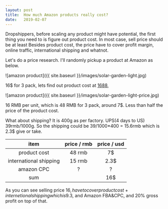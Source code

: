 ```yaml
---
layout: post
title:  How much Amazon products really cost?
date:   2019-02-07
---
```


Dropshippers, before scaling any product might have potential, the first thing you need to
is figure out product cost. In most case, sell price should be at least
Besides product cost, the price have to cover profit margin, online traffic, international shipping and whatnot.  

Let's do a price research. I'll randomly pickup a product at Amazon as below.

![amazon product]({{ site.baseurl }}/images/solar-garden-light.jpg)  

16$ for 3 pack, lets find out product cost at [1688](https://1688.com),

![amazon product]({{ site.baseurl }}/images/solar-garden-light-price.jpg)

16 RMB per unit, which is 48 RMB for 3 pack, around 7$. Less than half the price of the product cost.  

What about shipping? It is 400g as per factory. UPS(4 days to US) 39rmb/1000g. So the shipping could be 39/1000*400 = 15.6rmb which is 2.3$ give or take.  

|          item          | price / rmb | price / usd |
| :--------------------: | :---------: | :---------: |
|      product cost      |   48 rmb    |     7$      |
| international shipping |   15 rmb    |    2.3$     |
|       amazon CPC       |       ?     |     ?      |
|          sum           |             |    16$    |  

As you can see selling price 16$, have to cover product cost + internetional shipping which is 9.3$, and Amazon FBA&CPC, and 20% gross profit on top of that.  
